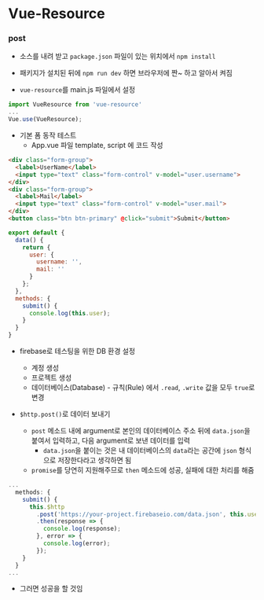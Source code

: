 # Vue-Resource
### post

- 소스를 내려 받고 `package.json` 파일이 있는 위치에서 `npm install`

- 패키지가 설치된 뒤에 `npm run dev` 하면 브라우저에 짠~ 하고 알아서 켜짐

- `vue-resource`를 main.js 파일에서 설정
```js
import VueResource from 'vue-resource'
...
Vue.use(VueResource);
```

- 기본 폼 동작 테스트
  - App.vue 파일 template, script 에 코드 작성
```html
<div class="form-group">
  <label>UserName</label>
  <input type="text" class="form-control" v-model="user.username">
</div>
<div class="form-group">
  <label>Mail</label>
  <input type="text" class="form-control" v-model="user.mail">
</div>
<button class="btn btn-primary" @click="submit">Submit</button>
```
```js
export default {
  data() {
    return {
      user: {
        username: '',
        mail: ''
      }
    };
  },
  methods: {
    submit() {
      console.log(this.user);
    }
  }
}

```


- firebase로 테스팅을 위한 DB 환경 설정
  - 계정 생성
  - 프로젝트 생성
  - 데이터베이스(Database) - 규칙(Rule) 에서 `.read`, `.write` 값을 모두 `true`로 변경

- `$http.post()`로 데이터 보내기
  - `post` 메소드 내에 argument로 본인의 데이터베이스 주소 뒤에 `data.json`을 붙여서 입력하고, 다음 argument로 보낸 데이터를 입력
    - `data.json`을 붙이는 것은 내 데이터베이스의 `data`라는 공간에 `json` 형식으로 저장한다라고 생각하면 됨
  - `promise`를 당연히 지원해주므로 `then` 메소드에 성공, 실패에 대한 처리를 해줌

```js
...
  methods: {
    submit() {
      this.$http
        .post('https://your-project.firebaseio.com/data.json', this.user)
        .then(response => {
          console.log(response);
        }, error => {
          console.log(error);
        });
    }
  }
...
```

- 그러면 성공을 할 것임
